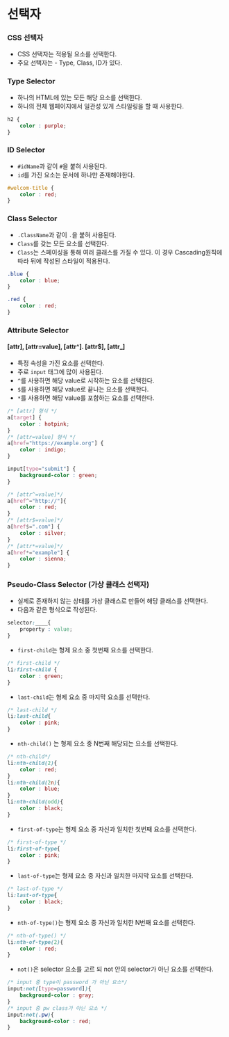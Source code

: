 # 선택자

### CSS 선택자
- CSS 선택자는 적용될 요소를 선택한다.
- 주요 선택자는 - Type, Class, ID가 있다.

### Type Selector
- 하나의 HTML에 있는 모든 해당 요소를 선택한다.
- 하나의 전체 웹페이지에서 일관성 있게 스타일링을 할 때 사용한다.

```css
h2 {
    color : purple;
}
```

### ID Selector

- `#idName`과 같이 `#`을 붙혀 사용된다.
- `id`를 가진 요소는 문서에 하나만 존재해야한다.

```css
#welcom-title {
    color : red;
}
```

### Class Selector
- `.ClassName`과 같이 `.`을 붙혀 사용된다.
- `Class`를 갖는 모든 요소를 선택한다.
- `Class`는 스페이싱을 통해 여러 클래스를 가질 수 있다. 이 경우 Cascading원칙에 따라 뒤에 작성된 스타일이 적용된다.

```css
.blue {
    color : blue;
}

.red {
    color : red;
}
```

### Attribute Selector

#### [attr], [attr=value], [attr^]. [attr$], [attr_]

- 특정 속성을 가진 요소를 선택한다.
- 주로 `input` 태그에 많이 사용된다.
- `^`를 사용하면 해당 value로 시작하는 요소를 선택한다.
- `$`를 사용하면 해당 value로 끝나는 요소를 선택한다.
- `*`를 사용하면 해당 value를 포함하는 요소를 선택한다.
```css
/* [attr] 형식 */
a[target] {
    color : hotpink;
}
/* [attr=value] 형식 */
a[href="https://example.org"] {
    color : indigo;
}

input[type="submit"] {
    background-color : green;
}

/* [attr^=value]*/
a[href^="http://"]{
    color : red;
}
/* [attr$=value]*/
a[href$=".com"] {
    color : silver;
}
/* [attr*=value]*/
a[href*="example"] {
    color : sienna;
}
```
### Pseudo-Class Selector (가상 클래스 선택자)

- 실제로 존재하지 않는 상태를 가상 클래스로 만들어 해당 클래스를 선택한다.
- 다음과 같은 형식으로 작성된다.

```css
selector:____{
    property : value;
}
```

- `first-child`는 형제 요소 중 첫번째 요소를 선택한다.
```css
/* first-child */
li:first-child {
    color : green;
}
```

- `last-child`는 형제 요소 중 마지막 요소를 선택한다.
```css
/* last-child */
li:last-child{
    color : pink;
}
```

- `nth-child()` 는 형제 요소 중 N번째 해당되는 요소를 선택한다.
```css
/* nth-child*/
li:nth-child(2){
    color : red;
}
li:nth-child(2n){
    color : blue;
}
li:nth-child(odd){
    color : black;
}
```

- `first-of-type`는 형제 요소 중 자신과 일치한 첫번째 요소를 선택한다.
```css
/* first-of-type */
li:first-of-type{
    color : pink;
}
```
- `last-of-type`는 형제 요소 중 자신과 일치한 마지막 요소를 선택한다.
```css
/* last-of-type */
li:last-of-type{
    color : black;
}
```
- `nth-of-type()`는 형제 요소 중 자신과 일치한 N번째 요소를 선택한다.
```css
/* nth-of-type() */
li:nth-of-type(2){
    color : red;
}
```
- `not()`은 selector 요소를 고르 되 not 안의 selector가 아닌 요소를 선택한다.
```css
/* input 중 type이 password 가 아닌 요소*/
input:not([type=password]){
    background-color : gray;
}
/* input 중 pw class가 아닌 요소 */
input:not(.pw){
    background-color : red;
}
```
